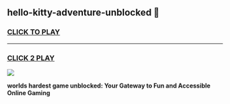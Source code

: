 
## hello-kitty-adventure-unblocked 👋
<h3>
<a href="https://premium.freeplayer.one?title=hello-kitty-adventure-unblocked&ref=14F">CLICK TO PLAY</a></h3>
<hr>

<h3>
<a href="https://premium.freeplayer.one?title=hello-kitty-adventure-unblocked&ref=14F">CLICK 2 PLAY</a>
  
</h3>

<a href="https://premium.freeplayer.one?title=hello-kitty-adventure-unblocked&ref=12F/"><img src="https://clearcache.store/games.png"></a>


**worlds hardest game unblocked: Your Gateway to Fun and Accessible Online Gaming**
